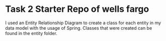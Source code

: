 # Task 2 Starter Repo of wells fargo 
I used an Entity Relationship Diagram to create a class for each entity in my data model with the usage of Spring. Classes that were created can be found in the entity folder.
